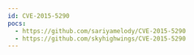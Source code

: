```yaml
---
id: CVE-2015-5290
pocs:
  - https://github.com/sariyamelody/CVE-2015-5290
  - https://github.com/skyhighwings/CVE-2015-5290
---
```

